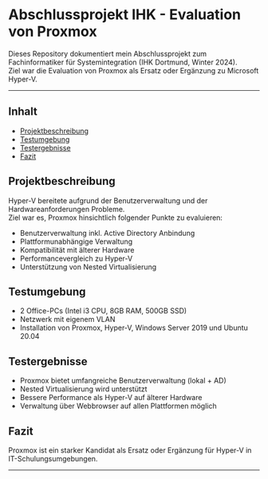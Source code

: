 # Abschlussprojekt IHK - Evaluation von Proxmox

Dieses Repository dokumentiert mein Abschlussprojekt zum Fachinformatiker für Systemintegration (IHK Dortmund, Winter 2024).  
Ziel war die Evaluation von Proxmox als Ersatz oder Ergänzung zu Microsoft Hyper-V.

---

## Inhalt

- [Projektbeschreibung](#projektbeschreibung)
- [Testumgebung](#testumgebung)
- [Testergebnisse](#testergebnisse)
- [Fazit](#fazit)

## Projektbeschreibung

Hyper-V bereitete aufgrund der Benutzerverwaltung und der Hardwareanforderungen Probleme.  
Ziel war es, Proxmox hinsichtlich folgender Punkte zu evaluieren:

- Benutzerverwaltung inkl. Active Directory Anbindung
- Plattformunabhängige Verwaltung
- Kompatibilität mit älterer Hardware
- Performancevergleich zu Hyper-V
- Unterstützung von Nested Virtualisierung

## Testumgebung

- 2 Office-PCs (Intel i3 CPU, 8GB RAM, 500GB SSD)
- Netzwerk mit eigenem VLAN
- Installation von Proxmox, Hyper-V, Windows Server 2019 und Ubuntu 20.04

## Testergebnisse

- Proxmox bietet umfangreiche Benutzerverwaltung (lokal + AD)
- Nested Virtualisierung wird unterstützt
- Bessere Performance als Hyper-V auf älterer Hardware
- Verwaltung über Webbrowser auf allen Plattformen möglich

## Fazit

Proxmox ist ein starker Kandidat als Ersatz oder Ergänzung für Hyper-V in IT-Schulungsumgebungen.

---

#
